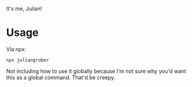 It's me, Julian!

# Usage
Via npx:
```
npx juliangruber
```

Not including how to use it globally because I'm not sure why you'd want this as a global command. That'd be creepy.
